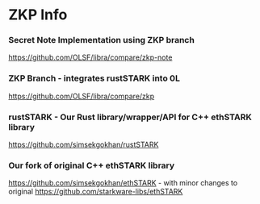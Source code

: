 # ZKP Info

### Secret Note Implementation using ZKP branch
https://github.com/OLSF/libra/compare/zkp-note

### ZKP Branch - integrates rustSTARK into 0L
https://github.com/OLSF/libra/compare/zkp

### rustSTARK - Our Rust library/wrapper/API for C++ ethSTARK library
https://github.com/simsekgokhan/rustSTARK
 
### Our fork of original C++ ethSTARK library
https://github.com/simsekgokhan/ethSTARK - with minor changes to original https://github.com/starkware-libs/ethSTARK 
